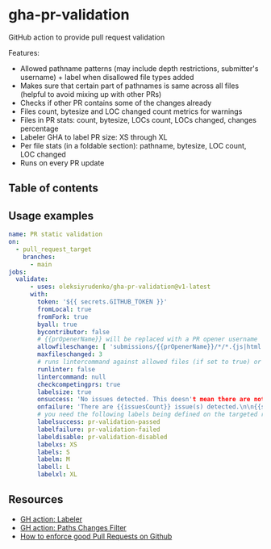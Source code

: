 # gha-pr-validation
GitHub action to provide pull request validation

Features:
- Allowed pathname patterns (may include depth restrictions, submitter's username) + label when disallowed file types added
- Makes sure that certain part of pathnames is same across all files (helpful to avoid mixing up with other PRs)
- Checks if other PR contains some of the changes already
- Files count, bytesize and LOC changed count metrics for warnings 
- Files in PR stats: count, bytesize, LOCs count, LOCs changed, changes percentage
- Labeler GHA to label PR size: XS through XL
- Per file stats (in a foldable section): pathname, bytesize, LOC count, LOC changed
- Runs on every PR update

## Table of contents


## Usage examples

```yml
name: PR static validation
on:
  - pull_request_target
    branches:
      - main
jobs:
  validate:
      - uses: oleksiyrudenko/gha-pr-validation@v1-latest
      with:
        token: '${{ secrets.GITHUB_TOKEN }}'
        fromLocal: true
        fromFork: true
        byall: true
        bycontributor: false
        # {{prOpenerName}} will be replaced with a PR opener username
        allowfileschange: [ 'submissions/{{prOpenerName}}/*/*.{js|html|css|scss}' ]
        maxfileschanged: 3
        # runs lintercommand against allowed files (if set to true) or against specified filepath(s)
        runlinter: false
        lintercommand: null
        checkcompetingprs: true
        labelsize: true
        onsuccess: 'No issues detected. This doesn't mean there are not any. You may want to check [files](./files) for thorough checks.\n\n{{summary}}'
        onfailure: 'There are {{issuesCount}} issue(s) detected.\n\n{{summary}}\n\n<details><summary>CLICK ME</summary>\n<p>\n\n{{detailsPerFile}}\n\n</p></details>'
        # you need the following labels being defined on the targeted repo
        labelsuccess: pr-validation-passed
        labelfailure: pr-validation-failed
        labeldisable: pr-validation-disabled
        labelxs: XS
        labels: S
        labelm: M
        labell: L
        labelxl: XL
```

## Resources

- [GH action: Labeler](https://github.com/actions/labeler)
- [GH action: Paths Changes Filter](https://github.com/RasaHQ/pr-changed-files-filter)
- [How to enforce good Pull Requests on Github](https://www.vantage-ai.com/blog/how-to-enforce-good-pull-requests-on-github)
